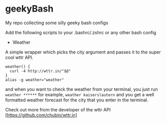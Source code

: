 # geekyBash
My repo collecting some silly geeky bash configs

Add the following scripts to your .bashrc/.zshrc or any other bash config 

- Weather

A simple wrapper which picks the city argument and passes it to the super cool wttr API.

```
weather() {
  curl -4 http://wttr.in/"$@"
}
alias -g weather="weather"
```
and when you want to check the weather from your terminal, you just run `weather ******` for example, 
`weather kaiserslautern`
and you get a well formatted weather forecast for the city that you enter in the terminal.

Check out more from the developer of the wttr API [https://github.com/chubin/wttr.in]
